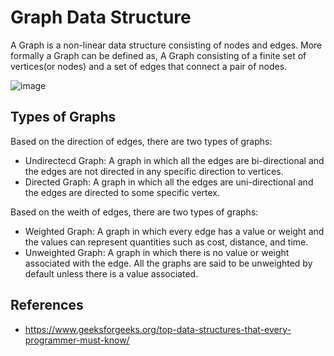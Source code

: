 # Graph Data Structure

A Graph is a non-linear data structure consisting of nodes and edges. More formally a Graph can be defined as, A Graph consisting of a finite set of vertices(or nodes) and a set of edges that connect a pair of nodes.

![image](https://github.com/linhvuquach/fundamental/assets/26388126/edd851a2-a3ff-4ac4-a22c-6f5ef7f03bd2)

## Types of Graphs

Based on the direction of edges, there are two types of graphs:

- Undirectecd Graph: A graph in which all the edges are bi-directional and the edges are not directed in any specific direction to vertices.
- Directed Graph: A graph in which all the edges are uni-directional and the edges are directed to some specific vertex.

Based on the weith of edges, there are two types of graphs:

- Weighted Graph: A graph in which every edge has a value or weight and the values can represent quantities such as cost, distance, and time.
- Unweighted Graph: A graph in which there is no value or weight associated with the edge. All the graphs are said to be unweighted by default unless there is a value associated.

## References

- https://www.geeksforgeeks.org/top-data-structures-that-every-programmer-must-know/
